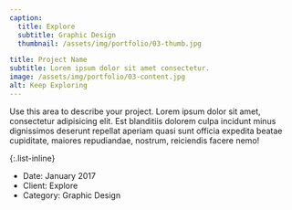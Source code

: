 ```yaml
---
caption:
  title: Explore
  subtitle: Graphic Design
  thumbnail: /assets/img/portfolio/03-thumb.jpg

title: Project Name
subtitle: Lorem ipsum dolor sit amet consectetur.
image: /assets/img/portfolio/03-content.jpg
alt: Keep Exploring
---
```


Use this area to describe your project. Lorem ipsum dolor sit amet, consectetur adipisicing elit. Est blanditiis dolorem culpa incidunt minus dignissimos deserunt repellat aperiam quasi sunt officia expedita beatae cupiditate, maiores repudiandae, nostrum, reiciendis facere nemo!

{:.list-inline}

- Date: January 2017
- Client: Explore
- Category: Graphic Design
